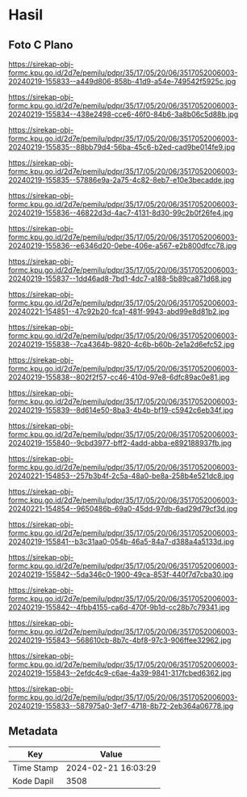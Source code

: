 # Hasil

## Foto C Plano

https://sirekap-obj-formc.kpu.go.id/2d7e/pemilu/pdpr/35/17/05/20/06/3517052006003-20240219-155833--a449d806-858b-41d9-a54e-749542f5925c.jpg

https://sirekap-obj-formc.kpu.go.id/2d7e/pemilu/pdpr/35/17/05/20/06/3517052006003-20240219-155834--438e2498-cce6-46f0-84b6-3a8b06c5d88b.jpg

https://sirekap-obj-formc.kpu.go.id/2d7e/pemilu/pdpr/35/17/05/20/06/3517052006003-20240219-155835--88bb79d4-56ba-45c6-b2ed-cad9be014fe9.jpg

https://sirekap-obj-formc.kpu.go.id/2d7e/pemilu/pdpr/35/17/05/20/06/3517052006003-20240219-155835--57886e9a-2a75-4c82-8eb7-e10e3becadde.jpg

https://sirekap-obj-formc.kpu.go.id/2d7e/pemilu/pdpr/35/17/05/20/06/3517052006003-20240219-155836--46822d3d-4ac7-4131-8d30-99c2b0f26fe4.jpg

https://sirekap-obj-formc.kpu.go.id/2d7e/pemilu/pdpr/35/17/05/20/06/3517052006003-20240219-155836--e6346d20-0ebe-406e-a567-e2b800dfcc78.jpg

https://sirekap-obj-formc.kpu.go.id/2d7e/pemilu/pdpr/35/17/05/20/06/3517052006003-20240219-155837--1dd46ad8-7bd1-4dc7-a188-5b89ca871d68.jpg

https://sirekap-obj-formc.kpu.go.id/2d7e/pemilu/pdpr/35/17/05/20/06/3517052006003-20240221-154851--47c92b20-fca1-481f-9943-abd99e8d81b2.jpg

https://sirekap-obj-formc.kpu.go.id/2d7e/pemilu/pdpr/35/17/05/20/06/3517052006003-20240219-155838--7ca4364b-9820-4c6b-b60b-2e1a2d6efc52.jpg

https://sirekap-obj-formc.kpu.go.id/2d7e/pemilu/pdpr/35/17/05/20/06/3517052006003-20240219-155838--802f2f57-cc46-410d-97e8-6dfc89ac0e81.jpg

https://sirekap-obj-formc.kpu.go.id/2d7e/pemilu/pdpr/35/17/05/20/06/3517052006003-20240219-155839--8d614e50-8ba3-4b4b-bf19-c5942c6eb34f.jpg

https://sirekap-obj-formc.kpu.go.id/2d7e/pemilu/pdpr/35/17/05/20/06/3517052006003-20240219-155840--9cbd3977-bff2-4add-abba-e892188937fb.jpg

https://sirekap-obj-formc.kpu.go.id/2d7e/pemilu/pdpr/35/17/05/20/06/3517052006003-20240221-154853--257b3b4f-2c5a-48a0-be8a-258b4e521dc8.jpg

https://sirekap-obj-formc.kpu.go.id/2d7e/pemilu/pdpr/35/17/05/20/06/3517052006003-20240221-154854--9650486b-69a0-45dd-97db-6ad29d79cf3d.jpg

https://sirekap-obj-formc.kpu.go.id/2d7e/pemilu/pdpr/35/17/05/20/06/3517052006003-20240219-155841--b3c31aa0-054b-46a5-84a7-d388a4a5133d.jpg

https://sirekap-obj-formc.kpu.go.id/2d7e/pemilu/pdpr/35/17/05/20/06/3517052006003-20240219-155842--5da346c0-1900-49ca-853f-440f7d7cba30.jpg

https://sirekap-obj-formc.kpu.go.id/2d7e/pemilu/pdpr/35/17/05/20/06/3517052006003-20240219-155842--4fbb4155-ca6d-470f-9b1d-cc28b7c79341.jpg

https://sirekap-obj-formc.kpu.go.id/2d7e/pemilu/pdpr/35/17/05/20/06/3517052006003-20240219-155843--568610cb-8b7c-4bf8-97c3-906ffee32962.jpg

https://sirekap-obj-formc.kpu.go.id/2d7e/pemilu/pdpr/35/17/05/20/06/3517052006003-20240219-155843--2efdc4c9-c6ae-4a39-9841-317fcbed6362.jpg

https://sirekap-obj-formc.kpu.go.id/2d7e/pemilu/pdpr/35/17/05/20/06/3517052006003-20240219-155833--587975a0-3ef7-4718-8b72-2eb364a06778.jpg


## Metadata

| Key        | Value               |
| ---------- | ------------------- |
| Time Stamp | 2024-02-21 16:03:29 |
| Kode Dapil | 3508                |



